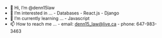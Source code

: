 - 👋 Hi, I’m @denn15law
- 👀 I’m interested in ...
      - Databases
      - React.js
      - Django
- 🌱 I’m currently learning ...
      - Javascript
- 📫 How to reach me ...
      - email: denn15_law@live.ca
      - phone: 647-983-3463

